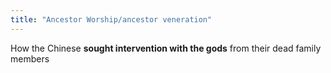 ```yaml
---
title: "Ancestor Worship/ancestor veneration"
---
```

How the Chinese <b>sought intervention with the gods</b> from their dead family members

